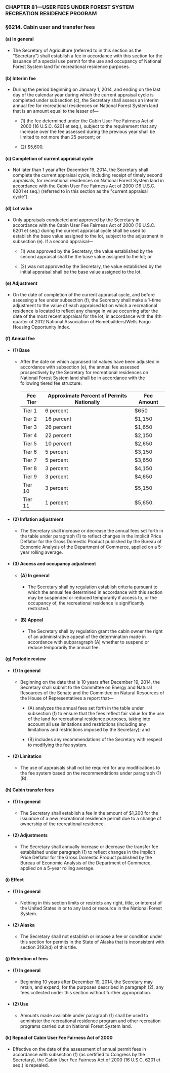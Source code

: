 ### **CHAPTER 81—USER FEES UNDER FOREST SYSTEM RECREATION RESIDENCE PROGRAM**

### §6214. Cabin user and transfer fees
#### (a) In general
* The Secretary of Agriculture (referred to in this section as the "Secretary") shall establish a fee in accordance with this section for the issuance of a special use permit for the use and occupancy of National Forest System land for recreational residence purposes.

#### (b) Interim fee
* During the period beginning on January 1, 2014, and ending on the last day of the calendar year during which the current appraisal cycle is completed under subsection (c), the Secretary shall assess an interim annual fee for recreational residences on National Forest System land that is an amount equal to the lesser of—

  * (1) the fee determined under the Cabin User Fee Fairness Act of 2000 (16 U.S.C. 6201 et seq.), subject to the requirement that any increase over the fee assessed during the previous year shall be limited to not more than 25 percent; or

  * (2) $5,600.

#### (c) Completion of current appraisal cycle
* Not later than 1 year after December 19, 2014, the Secretary shall complete the current appraisal cycle, including receipt of timely second appraisals, for recreational residences on National Forest System land in accordance with the Cabin User Fee Fairness Act of 2000 (16 U.S.C. 6201 et seq.) (referred to in this section as the "current appraisal cycle").

#### (d) Lot value
* Only appraisals conducted and approved by the Secretary in accordance with the Cabin User Fee Fairness Act of 2000 (16 U.S.C. 6201 et seq.) during the current appraisal cycle shall be used to establish the base value assigned to the lot, subject to the adjustment in subsection (e). If a second appraisal—

  * (1) was approved by the Secretary, the value established by the second appraisal shall be the base value assigned to the lot; or

  * (2) was not approved by the Secretary, the value established by the initial appraisal shall be the base value assigned to the lot.

#### (e) Adjustment
* On the date of completion of the current appraisal cycle, and before assessing a fee under subsection (f), the Secretary shall make a 1-time adjustment to the value of each appraised lot on which a recreational residence is located to reflect any change in value occurring after the date of the most recent appraisal for the lot, in accordance with the 4th quarter of 2012 National Association of Homebuilders/Wells Fargo Housing Opportunity Index.

#### (f) Annual fee
* #### (1) Base
  * After the date on which appraised lot values have been adjusted in accordance with subsection (e), the annual fee assessed prospectively by the Secretary for recreational residences on National Forest System land shall be in accordance with the following tiered fee structure:

    | Fee Tier | Approximate Percent of Permits Nationally | Fee Amount |
    | --- | --- | --- |
    | Tier 1 | 6 percent | $650 |
    | Tier 2 | 16 percent | $1,150 |
    | Tier 3 | 26 percent | $1,650 |
    | Tier 4 | 22 percent | $2,150 |
    | Tier 5 | 10 percent | $2,650 |
    | Tier 6 | 5 percent | $3,150 |
    | Tier 7 | 5 percent | $3,650 |
    | Tier 8 | 3 percent | $4,150 |
    | Tier 9 | 3 percent | $4,650 |
    | Tier 10 | 3 percent | $5,150 |
    | Tier 11 | 1 percent | $5,650.&nbsp;&nbsp; |
    
* #### (2) Inflation adjustment
  * The Secretary shall increase or decrease the annual fees set forth in the table under paragraph (1) to reflect changes in the Implicit Price Deflator for the Gross Domestic Product published by the Bureau of Economic Analysis of the Department of Commerce, applied on a 5-year rolling average.

* #### (3) Access and occupancy adjustment
  * #### (A) In general
    * The Secretary shall by regulation establish criteria pursuant to which the annual fee determined in accordance with this section may be suspended or reduced temporarily if access to, or the occupancy of, the recreational residence is significantly restricted.

  * #### (B) Appeal
    * The Secretary shall by regulation grant the cabin owner the right of an administrative appeal of the determination made in accordance with subparagraph (A) whether to suspend or reduce temporarily the annual fee.

#### (g) Periodic review
* #### (1) In general
  * Beginning on the date that is 10 years after December 19, 2014, the Secretary shall submit to the Committee on Energy and Natural Resources of the Senate and the Committee on Natural Resources of the House of Representatives a report that—

    * (A) analyzes the annual fees set forth in the table under subsection (f) to ensure that the fees reflect fair value for the use of the land for recreational residence purposes, taking into account all use limitations and restrictions (including any limitations and restrictions imposed by the Secretary); and

    * (B) includes any recommendations of the Secretary with respect to modifying the fee system.

* #### (2) Limitation
  * The use of appraisals shall not be required for any modifications to the fee system based on the recommendations under paragraph (1)(B).

#### (h) Cabin transfer fees
* #### (1) In general
  * The Secretary shall establish a fee in the amount of $1,200 for the issuance of a new recreational residence permit due to a change of ownership of the recreational residence.

* #### (2) Adjustments
  * The Secretary shall annually increase or decrease the transfer fee established under paragraph (1) to reflect changes in the Implicit Price Deflator for the Gross Domestic Product published by the Bureau of Economic Analysis of the Department of Commerce, applied on a 5-year rolling average.

#### (i) Effect
* #### (1) In general
  * Nothing in this section limits or restricts any right, title, or interest of the United States in or to any land or resource in the National Forest System.

* #### (2) Alaska
  * The Secretary shall not establish or impose a fee or condition under this section for permits in the State of Alaska that is inconsistent with section 3193(d) of this title.

#### (j) Retention of fees
* #### (1) In general
  * Beginning 10 years after December 19, 2014, the Secretary may retain, and expend, for the purposes described in paragraph (2), any fees collected under this section without further appropriation.

* #### (2) Use
  * Amounts made available under paragraph (1) shall be used to administer the recreational residence program and other recreation programs carried out on National Forest System land.

#### (k) Repeal of Cabin User Fee Fairness Act of 2000
* Effective on the date of the assessment of annual permit fees in accordance with subsection (f) (as certified to Congress by the Secretary), the Cabin User Fee Fairness Act of 2000 (16 U.S.C. 6201 et seq.) is repealed.